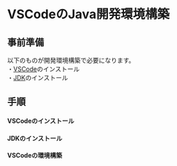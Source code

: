 # VSCodeのJava開発環境構築
## 事前準備
以下のものが開発環境構築で必要になります。  
・[VSCode](https://code.visualstudio.com/)のインストール <br>
・[JDK](https://jdk.java.net/20/)のインストール <br>

## 手順

#### VSCodeのインストール

#### JDKのインストール

#### VSCodeの環境構築


